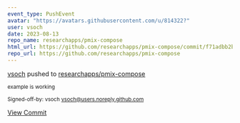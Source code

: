 ```yaml
---
event_type: PushEvent
avatar: "https://avatars.githubusercontent.com/u/814322?"
user: vsoch
date: 2023-08-13
repo_name: researchapps/pmix-compose
html_url: https://github.com/researchapps/pmix-compose/commit/f71adbb2baa874b11aeffeddef60b7881b9a762f
repo_url: https://github.com/researchapps/pmix-compose
---
```


<a href='https://github.com/vsoch' target='_blank'>vsoch</a> pushed to <a href='https://github.com/researchapps/pmix-compose' target='_blank'>researchapps/pmix-compose</a>

<small>example is working

Signed-off-by: vsoch <vsoch@users.noreply.github.com></small>

<a href='https://github.com/researchapps/pmix-compose/commit/f71adbb2baa874b11aeffeddef60b7881b9a762f' target='_blank'>View Commit</a>